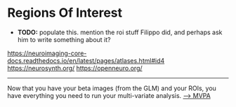 # Regions Of Interest

- **TODO:**  populate this. mention the roi stuff Filippo did, and perhaps ask him to write something about it?


https://neuroimaging-core-docs.readthedocs.io/en/latest/pages/atlases.html#id4
https://neurosynth.org/
https://openneuro.org/

---

Now that you have your beta images (from the GLM) and your ROIs, you have everything you need to run your multi-variate analysis. [--> MVPA](fmri-mvpa.md)


